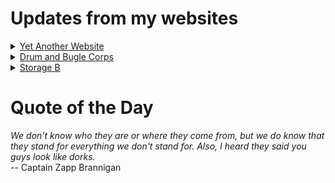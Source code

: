 # Updates from my websites

<details><summary> <a href="https://www.amon-hen.com">Yet Another Website</a> </summary>

* <a href="https://www.amon-hen.com/humor/31727">RiffTrax – A Song For Santa</a>
* <a href="https://www.amon-hen.com/computing/internet/www/435">Quote of the Day</a>
* <a href="https://www.amon-hen.com/humor/33369">The McRib is back! (2024)</a>
* <a href="https://www.amon-hen.com/television/13405">MST3K 00K08 – Gamera vs. Guiron</a>
* <a href="https://www.amon-hen.com/books/297">Reading – The Particle at the End of the Universe: How the Hunt for the Higgs Boson Leads Us to the Edge of a New World</a>
* <a href="https://www.amon-hen.com/politics/33360">Last Week Tonight – S2 E7: Municipal Violations, Israel & Starbucks</a>
* <a href="https://www.amon-hen.com/television/7246">MST3K Short 0407 – Junior Rodeo Daredevils</a>
* <a href="https://www.amon-hen.com/humor/29898">RiffTrax – Christmas Circus with Whizzo The Clown</a>
* <a href="https://www.amon-hen.com/music/33339">A Broken Man</a>
* <a href="https://www.amon-hen.com/humor/22223">It’s the most terrible time of the year…</a>
</details>

<details><summary> <a href="https://www.drum-corps.net">Drum and Bugle Corps</a> </summary>

* <a href="https://www.drum-corps.net/news/3604">DCI phasing out historic library of physical audio/video products</a>
* <a href="https://www.drum-corps.net/news/3602">Drum Corps World – December 2024</a>
* <a href="https://www.drum-corps.net/news/3588">2025 Drum Corps International Tour Schedule</a>
* <a href="https://www.drum-corps.net/news/3585">Drum Corps International Magazine – November 2024</a>
* <a href="https://www.drum-corps.net/news/3577">Jersey Surf Withdraws from 2025 DCI Summer Tour</a>
* <a href="https://www.drum-corps.net/news/3574">Drum Corps World – November 2024</a>
* <a href="https://www.drum-corps.net/news/3570">Directors adopt new competitive format for 2025 DCI All-Age Championship</a>
* <a href="https://www.drum-corps.net/news/3505">Drum Corps World – October 2024</a>
* <a href="https://www.drum-corps.net/news/3391">Drum Corps World –  September 2024</a>
* <a href="https://www.drum-corps.net/history/3341">Crossmen 50th Anniversary Alumni Corps (2024)</a>
</details>

<details><summary> <a href="https://www.storage-b.com">Storage B</a> </summary>

* <a href="https://www.storage-b.com/c/1015">Uploading Consciousness</a>
* <a href="https://www.storage-b.com/humor/1003">SCRUM: An Honest Ad</a>
* <a href="https://www.storage-b.com/humor/996">Agile vs. Waterfall</a>
* <a href="https://www.storage-b.com/c/969">Delivering Safe C++</a>
* <a href="https://www.storage-b.com/c/962">Full Interview With the Creator of C++</a>
* <a href="https://www.storage-b.com/humor/951">How To Regex</a>
* <a href="https://www.storage-b.com/ai/908">Nightmare Fuel from Bing Image Creator</a>
* <a href="https://www.storage-b.com/ai/904">We’re Safe</a>
* <a href="https://www.storage-b.com/ai/901">Enjoy Your AI-generated Work</a>
* <a href="https://www.storage-b.com/humor/896">Blue Tick Marks</a>
</details>

# Quote of the Day
<p><em>We don't know who they are or where they come from, but we do know that they stand for everything we don't stand for.  Also, I heard they said you guys look like dorks.</em><br /> -- Captain Zapp Brannigan</p>